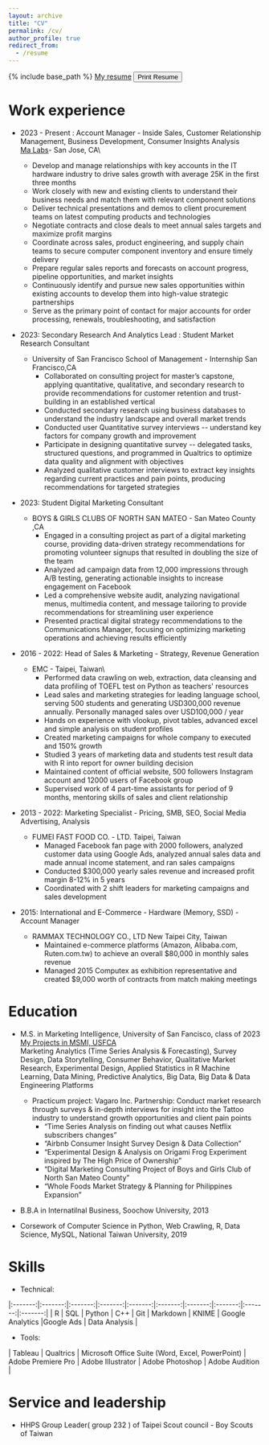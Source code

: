 ```yaml
---
layout: archive
title: "CV"
permalink: /cv/
author_profile: true
redirect_from:
  - /resume
---
```


{% include base_path %}
[My resume](/file/Kyle_Kao-CV-2023.pdf) 
<a href="/file/Kyle_Kao-CV-2023.pdf" download="Kyle-Kao-Resume" target="blank">
<button class="btn btn-primary btn-rounded"><i class="ti-printer pr-2"></i>Print Resume</button></a>


Work experience
======
- 2023 - Present : Account Manager - Inside Sales, Customer Relationship Management, Business Development, Consumer Insights Analysis\
  [Ma Labs](https://www.malabs.com/)- San Jose, CA\
    * Develop and manage relationships with key accounts in the IT hardware industry to drive sales growth with average 25K in the first three months
    * Work closely with new and existing clients to understand their business needs and match them with relevant component solutions
    * Deliver technical presentations and demos to client procurement teams on latest computing products and technologies
    * Negotiate contracts and close deals to meet annual sales targets and maximize profit margins
    * Coordinate across sales, product engineering, and supply chain teams to secure computer component inventory and ensure timely delivery
    * Prepare regular sales reports and forecasts on account progress, pipeline opportunities, and market insights
    * Continuously identify and pursue new sales opportunities within existing accounts to develop them into high-value strategic partnerships
    * Serve as the primary point of contact for major accounts for order processing, renewals, troubleshooting, and satisfaction

- 2023: Secondary Research And Analytics Lead : Student Market Research Consultant
  * University of San Francisco School of Management - Internship San Francisco,CA
    * Collaborated on consulting project for master’s capstone, applying quantitative, qualitative, and secondary research to provide recommendations for customer retention and trust-building in an established vertical
    * Conducted secondary research using business databases to understand the industry landscape and overall market trends
    * Conducted user Quantitative survey interviews -- understand key factors for company growth and improvement
    * Participate in designing quantitative survey -- delegated tasks, structured questions, and programmed in Qualtrics to optimize data quality and alignment with objectives
    * Analyzed qualitative customer interviews to extract key insights regarding current practices and pain points, producing recommendations for targeted strategies

- 2023: Student Digital Marketing Consultant
  * BOYS & GIRLS CLUBS OF NORTH SAN MATEO	- San Mateo County ,CA
    * Engaged in a consulting project as part of a digital marketing course, providing data-driven strategy recommendations for promoting volunteer signups that resulted in doubling the size of the team
    * Analyzed ad campaign data from 12,000 impressions through A/B testing, generating actionable insights to increase engagement on Facebook
    * Led a comprehensive website audit, analyzing navigational menus, multimedia content, and message tailoring to provide recommendations for streamlining user experience
    * Presented practical digital strategy recommendations to the Communications Manager, focusing on optimizing marketing operations and achieving results efficiently

- 2016 - 2022: Head of Sales & Marketing - Strategy, Revenue Generation
  * EMC - Taipei, Taiwan\
    * Performed data crawling on web, extraction, data cleansing and data profiling of TOEFL test on Python as teachers' resources 
    * Lead sales and marketing strategies for leading language school, serving 500 students and generating USD300,000 revenue annually.  Personally managed sales over USD100,000 / year
    * Hands on experience with vlookup, pivot tables, advanced excel and simple analysis on student profiles
    * Created marketing campaigns for whole company to executed and 150% growth
    * Studied 3 years of marketing data and students test result data with R into report for owner building decision
    * Maintained content of official website, 500 followers Instagram account and 12000 users of Facebook group
    * Supervised work of 4 part-time assistants for period of 9 months, mentoring skills of sales and client relationship

- 2013 - 2022: Marketing Specialist - Pricing, SMB, SEO, Social Media Advertising, Analysis
  * FUMEI FAST FOOD CO. - LTD.	Taipei, Taiwan
    * Managed Facebook fan page with 2000 followers, analyzed customer data using Google Ads, analyzed annual sales data and made annual income statement, and ran sales campaigns
    * Conducted $300,000 yearly sales revenue and increased profit margin 8-12% in 5 years
    * Coordinated with 2 shift leaders for marketing campaigns and sales development
		
- 2015: International and E-Commerce - Hardware (Memory, SSD) - Account Manager
  * RAMMAX TECHNOLOGY CO., LTD	New Taipei City, Taiwan
    * 	Maintained e-commerce platforms (Amazon, Alibaba.com, Ruten.com.tw) to achieve an overall $80,000 in monthly sales revenue
    * 	Managed 2015 Computex as exhibition representative and created $9,000 worth of contracts from match making meetings

Education
======
* M.S. in Marketing Intelligence, University of San Fancisco, class of 2023\
[My Projects in MSMI, USFCA](/kk_portifolio/)\
  Marketing Analytics (Time Series Analysis & Forecasting), Survey Design, Data Storytelling, Consumer Behavior, Qualitative Market Research, Experimental Design, Applied Statistics in R
  Machine Learning, Data Mining, Predictive Analytics, Big Data, Big Data & Data Engineering Platforms
  - Practicum project: Vagaro Inc. Partnership: Conduct market research through surveys & in-depth interviews for insight into the Tattoo industry to understand growth opportunities and client pain points
	- “Time Series Analysis on finding out what causes Netflix subscribers changes”
	- “Airbnb Consumer Insight Survey Design & Data Collection”
	- “Experimental Design & Analysis on Origami Frog Experiment inspired by The High Price of Ownership”
	- “Digital Marketing Consulting Project of Boys and Girls Club of North San Mateo County”
	- “Whole Foods Market Strategy & Planning for Philippines Expansion” 

* B.B.A in Internatilnal Business, Soochow University, 2013
* Corsework of Computer Science in Python, Web Crawling, R, Data Science, MySQL, National Taiwan University, 2019

Skills
======
* Technical: 

|:-------:|:-------:|:-------:|:-------:|:-------:|:-------:|:-------:|:-------:|:-------:|:-------:|
| R | SQL | Python | C++ | Git | Markdown | KNIME | Google Analytics |Google Ads | Data Analysis | 

* Tools:

 | Tableau | Qualtrics | Microsoft Office Suite (Word, Excel, PowerPoint) | Adobe Premiere Pro | Adobe Illustrator | Adobe Photoshop | Adobe Audition | 

Service and leadership
======
* HHPS Group Leader( group 232 ) of Taipei Scout council - Boy Scouts of Taiwan
